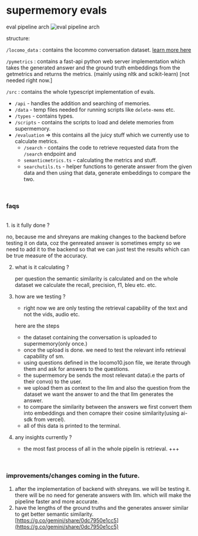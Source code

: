 # supermemory evals

eval pipeline arch
![eval pipeline arch](https://ypazyw0thq.ufs.sh/f/38t7p527clgqo22VgcQ8ankEhq9Rw0ur6xpgAG3tTCLNQ8eP)
<br>

structure:

`/locomo_data` : contains the locommo conversation dataset. [learn more here](https://github.com/shivamhwp/sm-evals/blob/main/assets/what.md)

`/pymetrics` : contains a fast-api python web server implementation which takes the generated answer and the ground truth embeddings from the getmetrics and returns the metrics. (mainly using nltk and scikit-learn) [not needed right now.]

`/src` : contains the whole typescript implementation of evals.

- `/api` - handles the addition and searching of memories.
- `/data` - temp files needed for running scripts like `delete-mems` etc.
- `/types` - contains types.
- `/scripts` - contains the scripts to load and delete memories from supermemory.
- `/evaluation` => this contains all the juicy stuff which we currently use to calculate metrics.
  - `/search` - contains the code to retrieve requested data from the `/search` endpoint and
  - `semanticmetrics.ts` - calculating the metrics and stuff.
  - `searchutils.ts` - helper functions to generate answer from the given data and then using that data, generate embeddings to compare the two.

<br>

### faqs

<br>
1. is it fully done ?

no, because me and shreyans are making changes to the backend before testing it on data, coz the genreated answer is sometimes empty so we need to add it to the backend so that we can just test the results which can be true measure of the accuracy.

2. what is it calculating ?

   per question the semantic similarity is calculated and on the whole dataset we calculate the recall, precision, f1, bleu etc. etc.

3. how are we testing ?

   - right now we are only testing the retrieval capability of the text and not the vids, audio etc.

   here are the steps

   - the dataset containing the conversation is uploaded to supermemory(only once.)
   - once the upload is done. we need to test the relevant info retrieval capability of sm.
   - using questions defined in the locomo10.json file, we iterate through them and ask for answers to the questions.
   - the supermemory be sends the most relevant data(i.e the parts of their convo) to the user.
   - we upload them as context to the llm and also the question from the dataset we want the answer to and the that llm generates the answer.
   - to compare the similarity between the answers we first convert them into embeddings and then comapre their cosine similarity(using ai-sdk from vercel).
   - all of this data is printed to the terminal.

4. any insights currently ?

   - the most fast process of all in the whole pipelin is retrieval. +++

<br>

### improvements/changes coming in the future.

1. after the implementation of backend with shreyans. we will be testing it. there will be no need for generate answers with llm. which will make the pipeline faster and more accurate.
2. have the lengths of the ground truths and the generates answer similar to get better semantic similarity. [https://g.co/gemini/share/0dc7950e1cc5](https://g.co/gemini/share/0dc7950e1cc5)

